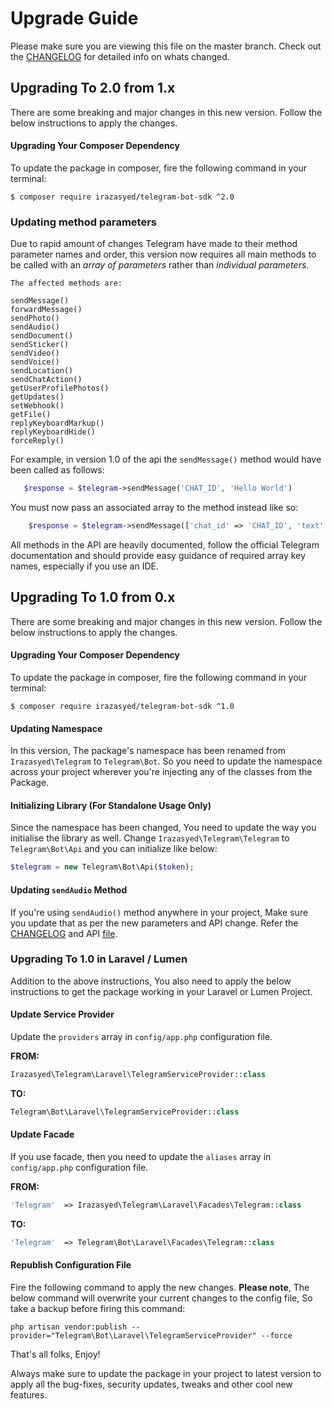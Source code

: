 # Upgrade Guide

Please make sure you are viewing this file on the master branch. Check out the [CHANGELOG][changelog] for detailed info on whats changed.

## Upgrading To 2.0 from 1.x

There are some breaking and major changes in this new version. Follow the below instructions to apply the changes.

#### Upgrading Your Composer Dependency

To update the package in composer, fire the following command in your terminal:

    $ composer require irazasyed/telegram-bot-sdk ^2.0

### Updating method parameters

Due to rapid amount of changes Telegram have made to their method parameter names and order, this version now requires all main methods to be called with an _array of parameters_ rather than _individual parameters_.
 ```
The affected methods are:

 sendMessage()
 forwardMessage()
 sendPhoto()
 sendAudio()
 sendDocument()
 sendSticker()
 sendVideo()
 sendVoice()
 sendLocation()
 sendChatAction()
 getUserProfilePhotos()
 getUpdates()
 setWebhook()
 getFile()
 replyKeyboardMarkup()
 replyKeyboardHide()
 forceReply()
 ```

 For example, in version 1.0 of the api the `sendMessage()` method would have been called as follows:
 ```php
    $response = $telegram->sendMessage('CHAT_ID', 'Hello World')
 ```

 You must now pass an associated array to the method instead like so:
 ```php
     $response = $telegram->sendMessage(['chat_id' => 'CHAT_ID', 'text' => 'Hello World'])
 ```

  All methods in the API are heavily documented, follow the official Telegram documentation and should provide easy guidance of required array key names, especially if you use an IDE.

## Upgrading To 1.0 from 0.x

There are some breaking and major changes in this new version. Follow the below instructions to apply the changes.

#### Upgrading Your Composer Dependency

To update the package in composer, fire the following command in your terminal:


    $ composer require irazasyed/telegram-bot-sdk ^1.0


#### Updating Namespace

In this version, The package's namespace has been renamed from `Irazasyed\Telegram` to `Telegram\Bot`. So you need to update the namespace across your project wherever you're injecting any of the classes from the Package.

#### Initializing Library (For Standalone Usage Only)

Since the namespace has been changed, You need to update the way you initialise the library as well. Change `Irazasyed\Telegram\Telegram` to `Telegram\Bot\Api` and you can initialize like below:

```php
$telegram = new Telegram\Bot\Api($token);
```

#### Updating `sendAudio` Method

If you're using `sendAudio()` method anywhere in your project, Make sure you update that as per the new parameters and API change. Refer the [CHANGELOG][changelog] and API [file](https://github.com/irazasyed/telegram-bot-sdk/blob/master/src/Api.php#L297-L324).

### Upgrading To 1.0 in Laravel / Lumen

Addition to the above instructions, You also need to apply the below instructions to get the package working in your Laravel or Lumen Project.

#### Update Service Provider

Update the `providers` array in `config/app.php` configuration file.

**FROM:** 

```php
Irazasyed\Telegram\Laravel\TelegramServiceProvider::class
```

**TO:**

```php
Telegram\Bot\Laravel\TelegramServiceProvider::class
```

#### Update Facade

If you use facade, then you need to update the `aliases` array in `config/app.php` configuration file.

**FROM:**

```php
'Telegram'  => Irazasyed\Telegram\Laravel\Facades\Telegram::class
```

**TO:**

```php
'Telegram'  => Telegram\Bot\Laravel\Facades\Telegram::class
```

#### Republish Configuration File

Fire the following command to apply the new changes. **Please note**, The below command will overwrite your current changes to the config file, So take a backup before firing this command:


    php artisan vendor:publish --provider="Telegram\Bot\Laravel\TelegramServiceProvider" --force


That's all folks, Enjoy! 

Always make sure to update the package in your project to latest version to apply all the bug-fixes, security updates, tweaks and other cool new features.

[changelog]: https://github.com/irazasyed/telegram-bot-sdk/blob/master/CHANGELOG.md

